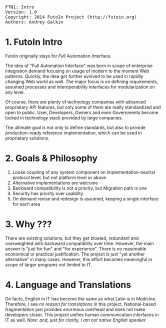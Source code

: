 <pre>
FTN1: Intro
Version: 1.0
Copyright: 2014 FutoIn Project (http://futoin.org)
Authors: Andrey Galkin
</pre>


# 1. FutoIn Intro

FutoIn originally stays for *Fu*ll Au*to*mation *In*terface.

The idea of "Full Automation Interface" was born in scope of enterprise integration demand focusing on usage
of modern to the moment Web patterns. Quickly, the idea got further evolved to be used in rapidly changing Web
world as well. The major focus is on defining requirements, assumed processes and interoperability interfaces
for modularization on any level.

Of course, there are plenty of technology companies with advanced proprietary API features, but only some of
them are really standardized and open to public. User, Developers, Owners and even Governments become locked
in technology stack provided by large companies.

The ultimate goal is not only to define standards, but also to provide production-ready reference implementation,
which can be used in proprietary solutions.

# 2. Goals & Philosophy
1. Loose coupling of any system component on implementation-neutral protocol level, but not platform level or above
2. Alternative implementations are welcome
3. Backward compatibility is not a priority, but Migration path is one
4. Security has priority over usability
5. On demand revise and redesign is assumed, keeping a single interface for each area

# 3. Why ???
There are existing solutions, but they get bloated, redundant and overweighted with backward
compatibility over time. However, the main answer is "just for fun" and "for experience". There is no reasonable
economical or practical justification. The project is just "yet another alternative" in many cases.
However, this effort becomes meaningful in scope of larger programs not limited to IT.

# 4. Language and Translations
De facto, English in IT has become the same as what Latin is in Medicine. Therefore, I see *no reason for translations* in
this project. National-based fragmentation just provides enormous overhead and does not make developers closer. This project
unifies human communication interfaces in IT as well. *Note: and, just for clarity, I am not native English speaker.*
